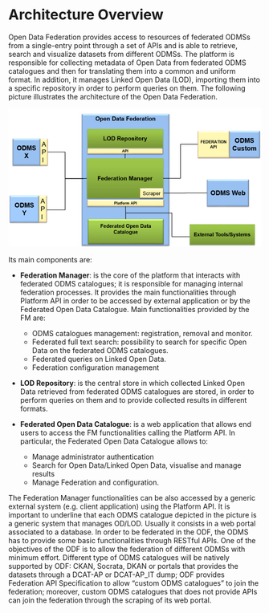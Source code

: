 # Architecture Overview

Open Data Federation provides access to resources of federated ODMSs from a single-entry point through a set of APIs and is able to retrieve, search and visualize datasets from different ODMSs. The
platform is responsible for collecting metadata of Open Data from federated ODMS catalogues and then for translating them into a common and uniform format. In addition, it manages Linked Open Data
(LOD), importing them into a specific repository in order to perform queries on them.
The following picture illustrates the architecture of the Open Data Federation.

![alt tag](odfarchitecture.png "ODF Architecture")

Its main components are:

- **Federation Manager**: is the core of the platform that interacts with federated ODMS catalogues; it is responsible for managing internal federation processes. It provides the main functionalities
through Platform API in order to be accessed by external application or by the Federated Open Data Catalogue. Main functionalities provided by the FM are:
    - ODMS catalogues management: registration, removal and monitor.
    - Federated full text search: possibility to search for specific Open Data on the federated ODMS catalogues.
    - Federated queries on Linked Open Data.
    - Federation configuration management

- **LOD Repository**: is the central store in which collected Linked Open Data retrieved from federated ODMS catalogues are stored, in order to perform queries on them and to provide collected results in different formats.

- **Federated Open Data Catalogue**: is a web application that allows end users to access the FM functionalities calling the Platform API. In particular, the Federated Open Data Catalogue allows to:
    -   Manage administrator authentication
    -   Search for Open Data/Linked Open Data, visualise and manage results
    -   Manage Federation and configuration.

The Federation Manager functionalities can be also accessed by a generic external system (e.g. client application) using the Platform API.
It is important to underline that each ODMS catalogue depicted in the picture is a generic system that manages OD/LOD. Usually it consists in a web portal associated to a database. In order to be federated in the ODF, the ODMS has to provide some basic functionalities through RESTful APIs. One of the objectives of the ODF is to allow the federation of different ODMSs with minimum effort. Different type of ODMS catalogues will be natively supported by ODF: CKAN, Socrata, DKAN or portals that provides the datasets through a DCAT-AP or DCAT-AP_IT dump; ODF provides Federation API Specification to allow “custom ODMS catalogues” to join the federation; moreover, custom ODMS catalogues that does not provide APIs can join the federation through the scraping of its web portal.   
